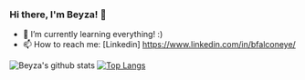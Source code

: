 ### Hi there, I'm Beyza! 👋


- 🌱 I’m currently learning everything! :)
- 📫 How to reach me: 
 [Linkedin] https://www.linkedin.com/in/bfalconeye/

![Beyza's github stats](https://github-readme-stats.vercel.app/api?username=beyzasahingoz)
[![Top Langs](https://github-readme-stats.vercel.app/api/top-langs/?username=beyzasahingoz)](https://github.com/beyzasahingoz/github-readme-stats)
